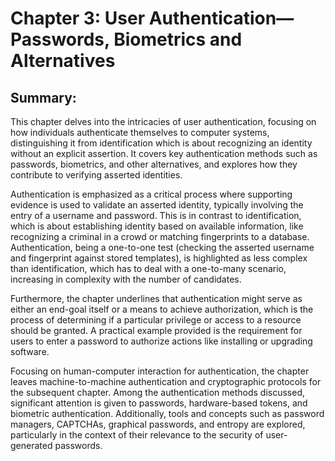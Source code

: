 # Chapter 3: User Authentication—Passwords, Biometrics and Alternatives

## Summary:

This chapter delves into the intricacies of user authentication, focusing on how individuals authenticate themselves to computer systems, distinguishing it from identification which is about recognizing an identity without an explicit assertion. It covers key authentication methods such as passwords, biometrics, and other alternatives, and explores how they contribute to verifying asserted identities.

Authentication is emphasized as a critical process where supporting evidence is used to validate an asserted identity, typically involving the entry of a username and password. This is in contrast to identification, which is about establishing identity based on available information, like recognizing a criminal in a crowd or matching fingerprints to a database. Authentication, being a one-to-one test (checking the asserted username and fingerprint against stored templates), is highlighted as less complex than identification, which has to deal with a one-to-many scenario, increasing in complexity with the number of candidates.

Furthermore, the chapter underlines that authentication might serve as either an end-goal itself or a means to achieve authorization, which is the process of determining if a particular privilege or access to a resource should be granted. A practical example provided is the requirement for users to enter a password to authorize actions like installing or upgrading software.

Focusing on human-computer interaction for authentication, the chapter leaves machine-to-machine authentication and cryptographic protocols for the subsequent chapter. Among the authentication methods discussed, significant attention is given to passwords, hardware-based tokens, and biometric authentication. Additionally, tools and concepts such as password managers, CAPTCHAs, graphical passwords, and entropy are explored, particularly in the context of their relevance to the security of user-generated passwords.
